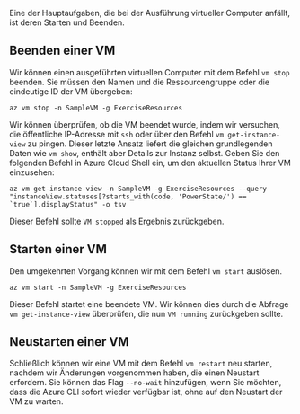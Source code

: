 Eine der Hauptaufgaben, die bei der Ausführung virtueller Computer anfällt, ist deren Starten und Beenden.

## <a name="stopping-a-vm"></a>Beenden einer VM

Wir können einen ausgeführten virtuellen Computer mit dem Befehl `vm stop` beenden. Sie müssen den Namen und die Ressourcengruppe oder die eindeutige ID der VM übergeben:

```azurecli
az vm stop -n SampleVM -g ExerciseResources
```

Wir können überprüfen, ob die VM beendet wurde, indem wir versuchen, die öffentliche IP-Adresse mit `ssh` oder über den Befehl `vm get-instance-view` zu pingen. Dieser letzte Ansatz liefert die gleichen grundlegenden Daten wie `vm show`, enthält aber Details zur Instanz selbst. Geben Sie den folgenden Befehl in Azure Cloud Shell ein, um den aktuellen Status Ihrer VM einzusehen:

```azurecli
az vm get-instance-view -n SampleVM -g ExerciseResources --query "instanceView.statuses[?starts_with(code, 'PowerState/') == `true`].displayStatus" -o tsv
```

Dieser Befehl sollte `VM stopped` als Ergebnis zurückgeben.

## <a name="starting-a-vm"></a>Starten einer VM

Den umgekehrten Vorgang können wir mit dem Befehl `vm start` auslösen.

```azurecli
az vm start -n SampleVM -g ExerciseResources
```

Dieser Befehl startet eine beendete VM. Wir können dies durch die Abfrage `vm get-instance-view` überprüfen, die nun `VM running` zurückgeben sollte.

## <a name="restarting-a-vm"></a>Neustarten einer VM

Schließlich können wir eine VM mit dem Befehl `vm restart` neu starten, nachdem wir Änderungen vorgenommen haben, die einen Neustart erfordern. Sie können das Flag `--no-wait` hinzufügen, wenn Sie möchten, dass die Azure CLI sofort wieder verfügbar ist, ohne auf den Neustart der VM zu warten.

